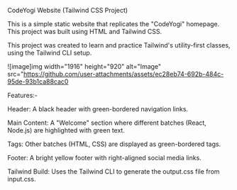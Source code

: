 CodeYogi Website (Tailwind CSS Project)


This is a simple static website that replicates the "CodeYogi" homepage. This project was built using HTML and Tailwind CSS.

This project was created to learn and practice Tailwind's utility-first classes, using the Tailwind CLI setup.

![image]img width="1916" height="920" alt="Image" src="https://github.com/user-attachments/assets/ec28eb74-692b-484c-95de-93b1ca88cac0

Features:-


Header: A black header with green-bordered navigation links.

Main Content: A "Welcome" section where different batches (React, Node.js) are highlighted with green text.

Tags: Other batches (HTML, CSS) are displayed as green-bordered tags.

Footer: A bright yellow footer with right-aligned social media links.

Tailwind Build: Uses the Tailwind CLI to generate the output.css file from input.css.
